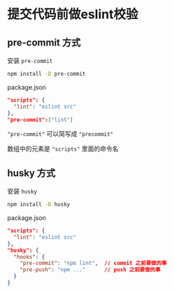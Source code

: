 # 提交代码前做eslint校验
## pre-commit 方式
安装 `pre-commit`
```bash
npm install -D pre-commit
```
package.json
```json
"scripts": {
  "lint": "eslint src"
},
"pre-commit":["lint"]
```
`"pre-commit"` 可以简写成 `"precommit"`

数组中的元素是 `"scripts"` 里面的命令名

## husky 方式
安装 `husky`
```bash
npm install -D husky
```
package.json
```json
"scripts": {
  "lint": "eslint src"
},
"husky": {
  "hooks": {
    "pre-commit": "npm lint",  // commit 之前要做的事
    "pre-push": "npm ..."      // push 之前要做的事
  }
}
```
